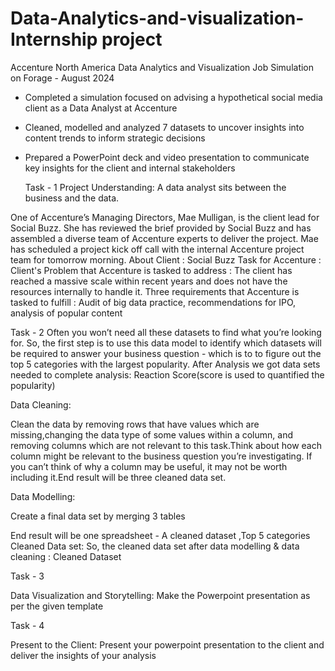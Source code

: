 # Data-Analytics-and-visualization-Internship project

Accenture North America Data Analytics and Visualization Job Simulation on
Forage - August 2024

 * Completed a simulation focused on advising a hypothetical social media client
   as a Data Analyst at Accenture
 * Cleaned, modelled and analyzed 7 datasets to uncover insights into content
   trends to inform strategic decisions
 * Prepared a PowerPoint deck and video presentation to communicate key insights
   for the client and internal stakeholders

   Task - 1
Project Understanding:
A data analyst sits between the business and the data.

One of Accenture’s Managing Directors, Mae Mulligan, is the client lead for Social Buzz.
She has reviewed the brief provided by Social Buzz and has assembled a diverse team of Accenture experts to deliver the project.
Mae has scheduled a project kick off call with the internal Accenture project team for tomorrow morning.
About Client : Social Buzz
Task for Accenture :
Client's Problem that Accenture is tasked to address : The client has reached a massive scale within recent years and does not have the resources internally to handle it.
Three requirements that Accenture is tasked to fulfill : Audit of big data practice, recommendations for IPO, analysis of popular content

   Task - 2
Often you won’t need all these datasets to find what you’re looking for.
So, the first step is to use this data model to identify which datasets will be required to answer your business question - which is to to figure out the top 5 categories with the largest popularity.
After Analysis we got data sets needed to complete analysis:
Reaction Score(score is used to quantified the popularity)

Data Cleaning:

Clean the data by removing rows that have values which are missing,changing the data type of some values within a column, and
removing columns which are not relevant to this task.Think about how each column might be relevant to the business question you’re investigating. If you can’t think of why a column may be useful, it may not be worth including it.End result will be three cleaned data set.

Data Modelling:

Create a final data set by merging 3 tables

End result will be one spreadsheet - A cleaned dataset ,Top 5 categories
Cleaned Data set:
So, the cleaned data set after data modelling & data cleaning : Cleaned Dataset

 Task - 3
 
Data Visualization and Storytelling:
Make the Powerpoint presentation as per the given template

 Task - 4
 
Present to the Client:
Present your powerpoint presentation to the client and deliver the insights of your analysis
